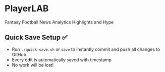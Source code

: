 # PlayerLAB
Fantasy Football News Analytics Highlights and Hype

## Quick Save Setup ✅
- Run `./quick-save.sh` or `save` to instantly commit and push all changes to GitHub
- Every edit is automatically saved with timestamp
- No work will be lost!
